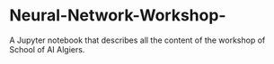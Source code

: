 # Neural-Network-Workshop-
A Jupyter notebook that describes all the content of the workshop of School of AI Algiers. 
